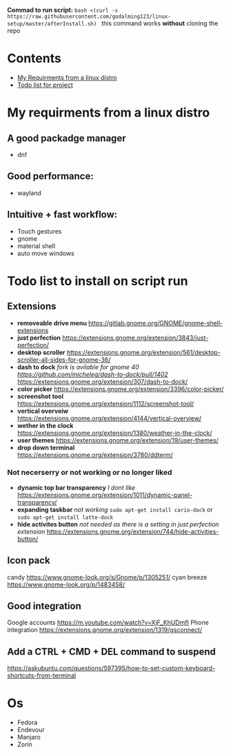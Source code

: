 **Commad to run script:** `bash <(curl -s https://raw.githubusercontent.com/godalming123/linux-setup/master/afterInstall.sh) ` this command works **without** cloning the repo

# Contents

- [My Requirments from a linux distro](#My-requirments-from-a-linux-distro)
- [Todo list for project](#Todo-list-to-install-on-script-run)

# My requirments from a linux distro

## A good packadge manager

- dnf

## Good performance:

- wayland

## Intuitive + fast workflow:

- Touch gestures
- gnome
- material shell
- auto move windows

# Todo list to install on script run

## Extensions
- **removeable drive menu** https://gitlab.gnome.org/GNOME/gnome-shell-extensions
- **just perfection** https://extensions.gnome.org/extension/3843/just-perfection/
-  **desktop scroller** https://extensions.gnome.org/extension/561/desktop-scroller-all-sides-for-gnome-36/
- **dash to dock** _fork is avilable for gnome 40 https://github.com/micheleg/dash-to-dock/pull/1402_  https://extensions.gnome.org/extension/307/dash-to-dock/
- **color picker** https://extensions.gnome.org/extension/3396/color-picker/
- **screenshot tool** https://extensions.gnome.org/extension/1112/screenshot-tool/
- **vertical overveiw** https://extensions.gnome.org/extension/4144/vertical-overview/
- **wether in the clock** https://extensions.gnome.org/extension/1380/weather-in-the-clock/
- **user themes** https://extensions.gnome.org/extension/19/user-themes/
- **drop down terminal** https://extensions.gnome.org/extension/3780/ddterm/
### Not necerserry or not working or no longer liked
- **dynamic top bar transparency** _I dont like_ https://extensions.gnome.org/extension/1011/dynamic-panel-transparency/
- **expanding taskbar** _not working_ `sudo apt-get install cario-dock` or `sudo apt-get install latte-dock`
- **hide activites button** _not needed as there is a setting in just perfection extension_ https://extensions.gnome.org/extension/744/hide-activities-button/



## Icon pack

candy https://www.gnome-look.org/s/Gnome/p/1305251/
cyan breeze https://www.gnome-look.org/p/1483458/

## Good integration

Google accounts https://m.youtube.com/watch?v=XjF_KhUDmfI
Phone integration https://extensions.gnome.org/extension/1319/gsconnect/

## Add a CTRL + CMD + DEL command to suspend

https://askubuntu.com/questions/597395/how-to-set-custom-keyboard-shortcuts-from-terminal

# Os

- Fedora
- Endevour
- Manjaro
- Zorin

